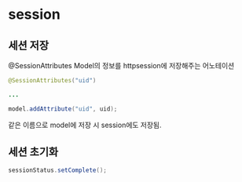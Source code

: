 
# session

## 세션 저장
@SessionAttributes
Model의 정보를 httpsession에 저장해주는 어노테이션

```java
@SessionAttributes("uid")

...

model.addAttribute("uid", uid);
```
같은 이름으로 model에 저장 시 session에도 저장됨.

## 세션 초기화
```java
sessionStatus.setComplete();
```
